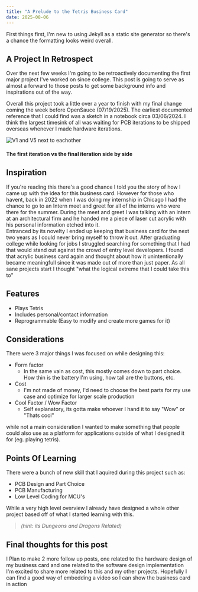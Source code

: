 ```yaml
---
title: "A Prelude to the Tetris Business Card"
date: 2025-08-06
---
```



First things first, I'm new to using Jekyll as a static site generator so there's a chance the formatting looks weird overall. 


## A Project In Retrospect

Over the next few weeks I'm going to be retroactively documenting the first major project I've worked on since college. This post is going to serve as almost a forward to those posts to get some background info and inspirations out of the way.

Overall this project took a little over a year to finish with my final change coming the week before OpenSauce (07/19/2025). The earliest documented reference that I could find was a sketch in a notebook circa 03/06/2024. I think the largest timesink of all was waiting for PCB iterations to be shipped overseas whenever I made hardware iterations. 

![V1 and V5 next to eachother](https://JSchneid850.github.io/Cogito-ergo-facio/assets/APreludetotheTetrisBusinessCard/v1-v5.jpg)
#### The first iteration vs the final iteration side by side

## Inspiration

If you're reading this there's a good chance I told you the story of how I came up with the idea for this business card.  However for those who havent, back in 2022 when I was doing my internship in Chicago I had the chance to go to an Intern meet and greet for all of the interns who were there for the summer.  During the meet and greet I was talking with an intern at an architectural firm and he handed me a piece of laser cut acrylic with his personal information etched into it.  
Entranced by its novelty I ended up keeping that business card for the next two years as I could never bring myself to throw it out.  After graduating college while looking for jobs I struggled searching for something that I had that would stand out against the crowd of entry level developers.  I found that acrylic business card again and thought about how it unintentionally became meaningfull since it was made out of more than just paper.  As all sane projects start I thought "what the logical extreme that I could take this to"

## Features

- Plays Tetris
- Includes personal/contact information
- Reprogrammable (Easy to modify and create more games for it)

## Considerations

There were 3 major things I was focused on while designing this:
- Form factor
    - In the same vain as cost, this mostly comes down to part choice. How thin is the battery I'm using, how tall are the buttons, etc.
- Cost
    - I'm not made of money, I'd need to choose the best parts for my use case and optimize for larger scale production
- Cool Factor / Wow Factor
    - Self explanatory, its gotta make whoever I hand it to say "Wow" or "Thats cool" 

while not a main consideration I wanted to make something that people could also use as a platform for applications outside of what I designed it for (eg. playing tetris).

## Points Of Learning

There were a bunch of new skill that I aquired during this project such as:
- PCB Design and Part Choice
- PCB Manufacturing 
- Low Level Coding for MCU's

While a very high level overview I already have designed a whole other project based off of what I started learning with this. 

>*(hint: its Dungeons and Dragons Related)*

## Final thoughts for this post
I Plan to make 2 more follow up posts, one related to the hardware design of my business card and one related to the software design implementation
I'm excited to share more related to this and my other projects. Hopefully I can find a good way of embedding a video so I can show the business card in action